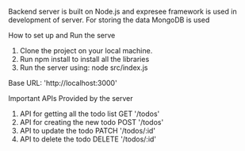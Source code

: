 Backend server is built on Node.js and expresee framework is used in development of server.
For storing the data MongoDB is used

How to set up and Run the serve
   1. Clone the project on your local machine.
   2. Run npm install to install all the libraries
   3. Run the server using: node src/index.js
   
Base URL: 'http://localhost:3000'

Important APIs Provided by the server
 1. API for getting all the todo list
    GET '/todos'
 2. API for creating the new todo
    POST '/todos'
 3. API to update the todo
    PATCH '/todos/:id'
 4. API to delete the todo
    DELETE '/todos/:id'


